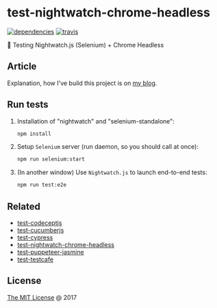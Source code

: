 # test-nightwatch-chrome-headless

[![dependencies](https://david-dm.org/piecioshka/test-nightwatch-chrome-headless.svg)](https://github.com/piecioshka/test-nightwatch-chrome-headless)
[![travis](https://img.shields.io/travis/piecioshka/test-nightwatch-chrome-headless.svg)](https://travis-ci.org/piecioshka/test-nightwatch-chrome-headless)

:ledger: Testing Nightwatch.js (Selenium) + Chrome Headless

## Article

Explanation, how I've build this project is on [my blog][blog-post].

## Run tests

1. Installation of "nightwatch" and "selenium-standalone":

    ```bash
    npm install
    ```

2. Setup `Selenium` server (run daemon, so you should call at once):

    ```bash
    npm run selenium:start
    ```

3. (In another window) Use `Nightwatch.js` to launch end-to-end tests:

    ```bash
    npm run test:e2e
    ```

## Related

* [test-codeceptjs](https://github.com/piecioshka/test-codeceptjs)
* [test-cucumberjs](https://github.com/piecioshka/test-cucumberjs)
* [test-cypress](https://github.com/piecioshka/test-cypress)
* [test-nightwatch-chrome-headless](https://github.com/piecioshka/test-nightwatch-chrome-headless)
* [test-puppeteer-jasmine](https://github.com/piecioshka/test-puppeteer-jasmine)
* [test-testcafe](https://github.com/piecioshka/test-testcafe)

## License

[The MIT License](http://piecioshka.mit-license.org) @ 2017

[blog-post]: https://piecioshka.pl/blog/2017/08/09/jak-napisac-testy-end-to-end-z-wykorzystaniem-nightwatch-oraz-chrome-headless.html
